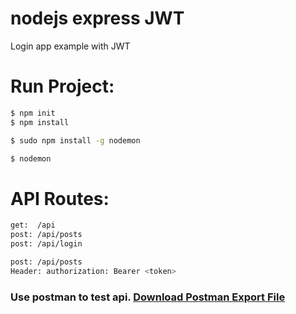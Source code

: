 # nodejs express JWT
Login app example with JWT

# Run Project:
```sh
$ npm init
$ npm install
```
```sh
$ sudo npm install -g nodemon
```
```sh
$ nodemon
```

# API Routes:

```sh
get:  /api
post: /api/posts
post: /api/login
```

```sh
post: /api/posts
Header: authorization: Bearer <token>
```

### Use postman to test api. [Download Postman Export File](https://github.com/tareque20/node-auth-jwt/blob/master/Node-Auth-JWT.postman_collection.json)
